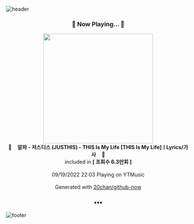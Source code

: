 ![header](https://capsule-render.vercel.app/api?type=wave&height=170&section=header&text=Hi.%20I'm%20SHIFT&fontColor=090707&fontAlignX=45&fontAlignY=65&fontSize=100)

<h3 align="center">🎵 Now Playing... 🎵</h3>
<p align="center">
  <a href="https://music.youtube.com/watch?v=yiT2tE5IkBw">
    <img width="300" src="https://i.ytimg.com/vi/yiT2tE5IkBw/sddefault.jpg?sqp=-oaymwEWCJADEOEBIAQqCghqEJQEGHgg6AJIWg&rs">
  </a>
  <br>
  🎵&nbsp&nbsp&nbsp <b>알파 - 저스디스 (JUSTHIS) - THIS Is My Life [THIS Is My Life]ㅣLyrics/가사</b> &nbsp&nbsp&nbsp🎵
  <br>
  included in <b>[ 조회수 6.3만회 ]</b>
  
  <br />
  <br />
  09/19/2022 22:03 Playing on YTMusic
  <br />
  <br />
  Generated with <a href="https://github.com/20chan/github-now">20chan/github-now</a>
</p>

<h3 align="center">•••</h3>

![footer](https://capsule-render.vercel.app/api?type=wave&height=150&section=footer)

